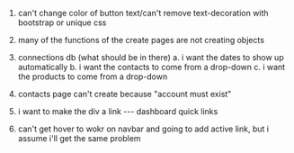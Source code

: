 1. can't change color of button text/can't remove text-decoration with bootstrap or unique css
2. many of the functions of the create pages are not creating objects 
3. connections db (what should be in there)
	a. i want the dates to show up automatically
	b. i want the contacts to come from a drop-down
	c. i want the products to come from a drop-down

4. contacts page can't create because "account must exist"

5. i want to make the div a link --- dashboard quick links

6. can't get hover to wokr on navbar and going to add active link, but i assume i'll get the same problem